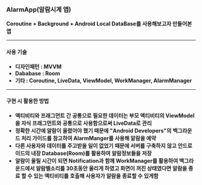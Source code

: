 ### AlarmApp(알람시계 앱)
**Coroutine + Background + Android Local DataBase를 사용해보고자 만들어본 앱**

---

#### 사용 기술
* **디자인패턴 : MVVM**
* **Dababase : Room**
* **기타 : Coroutine, LiveData, ViewModel, WorkManager, AlarmManager**

---

#### 구현 시 활용한 방법
* **액티비티와 프래그먼트 간 공통으로 필요한 데이터는 부모 액티비티의 ViewModel을 자식 프래그먼트와 공통으로 사용함으로써 LiveData로 관리**
* **정확한 시간에 알람이 울렸어야 했기 때문에 "Android Developers"의 백그라운드 처리 가이드를 참고하여 AlarmManger를 사용해 알람을 예약**
* **다른 사용자와 데이터를 주고받을 일이 없었기 때문에 서버를 구축하지 않고 안드로이드의 내장 Database(Room)를 활용하여 알람정보들을 저장**
* **알람이 울릴 시간이 되면 Notification과 함께 WorkManager를 활용하여 백그라운드에서 알람벨소리를 30초동안 울리게 하였고 화면이 꺼진 상태였다면 알람을 종료 할 수 있는 액티비티를 호출해 사용자가 알람을 종료할 수 있게함** 
